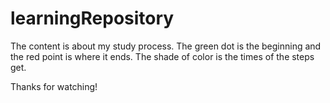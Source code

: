 # learningRepository
The content is about my study process.
The green dot is the beginning and the red point is where it ends.
The shade of color is the times of the steps get.

Thanks for watching!
